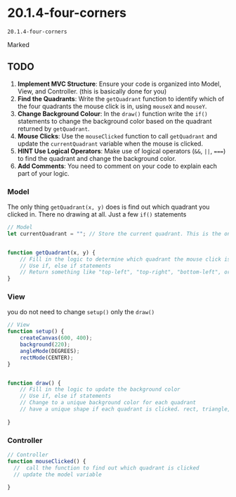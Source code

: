 # 20.1.4-four-corners
```
20.1.4-four-corners
```
Marked


## TODO
1. **Implement MVC Structure**: Ensure your code is organized into Model, View, and Controller. (this is basically done for you)
2. **Find the Quadrants**: Write the `getQuadrant` function to identify which of the four quadrants the mouse click is in, using `mouseX` and `mouseY`.
3. **Change Background Colour**: In the `draw()` function write the `if()` statements to change the background color based on the quadrant returned by `getQuadrant`.
4. **Mouse Clicks**: Use the `mouseClicked` function to call `getQuadrant` and update the `currentQuadrant` variable when the mouse is clicked.
5. **HINT Use Logical Operators**: Make use of logical operators (`&&`, `||`, `===`) to find the quadrant and change the background color.
6. **Add Comments**: You need to comment on your code to explain each part of your logic.


### Model
The only thing `getQuadrant(x, y)` does is find out which quadrant you clicked in. There no drawing at all. Just a few `if()` statements

```javascript
// Model
let currentQuadrant = ""; // Store the current quadrant. This is the only variable you need.


function getQuadrant(x, y) {
    // Fill in the logic to determine which quadrant the mouse click is in
    // Use if, else if statements
    // Return something like "top-left", "top-right", "bottom-left", or "bottom-right". 
}
```



### View
you do not need to change `setup()` only the `draw()`

```javascript
// View
function setup() {
    createCanvas(600, 400);
    background(220);
    angleMode(DEGREES);
	rectMode(CENTER);
}


function draw() {
    // Fill in the logic to update the background color
    // Use if, else if statements
    // Change to a unique background color for each quadrant
    // have a unique shape if each quadrant is clicked. rect, triangle, polygon, circle
    
}

```

### Controller

```javascript
// Controller
function mouseClicked() {
  //  call the function to find out which quadrant is clicked
  // update the model variable

}
```
